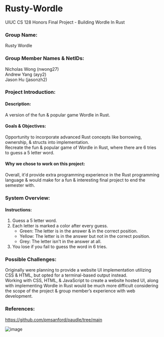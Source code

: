 # Rusty-Wordle
UIUC CS 128 Honors Final Project - Building Wordle In Rust

### Group Name: 
Rusty Wordle

### Group Member Names & NetIDs:
Nicholas Wong (nwong27) <br />
Andrew Yang (ayy2) <br />
Jason Hu (jasonzh2) <br />

### Project Introduction:
#### Description: 
A version of the fun & popular game Wordle in Rust. <br />

#### Goals & Objectives: <br />
Opportunity to incorporate advanced Rust concepts like borrowing, ownership, & structs into implementation. <br />
Recreate the fun & popular game of Wordle in Rust, where there are 6 tries to guess a 5 letter word. <br />

#### Why we chose to work on this project: <br />
Overall, it'd provide extra programming experience in the Rust programming language & would make for a fun & interesting final project to end the semester with. <br />

### System Overview:
#### Instructions:
1. Guess a 5 letter word. <br />
2. Each letter is marked a color after every guess. <br />
      - Green: The letter is in the answer & in the correct position. <br />
      - Yellow: The letter is in the answer but not in the correct position. <br />
      - Grey: The letter isn't in the answer at all. <br />
3. You lose if you fail to guess the word in 6 tries. <br />

### Possible Challenges:
Originally were planning to provide a website UI implementation utilizing CSS & HTML, but opted for a terminal-based output instead. <br />
Working with CSS, HTML, & JavaScript to create a website hosted UI, along with implementing Wordle in Rust would be much more difficult considering the scope of the project & group member’s experience with web development.

### References:
https://github.com/pmsanford/paudle/tree/main

![image](https://user-images.githubusercontent.com/89149777/159834436-34f25c46-bb8c-48a7-8577-77d109c079f7.png)
